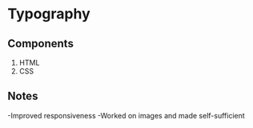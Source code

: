 # Typography

## Components

1. HTML
2. CSS

## Notes

-Improved responsiveness
-Worked on images and made self-sufficient
